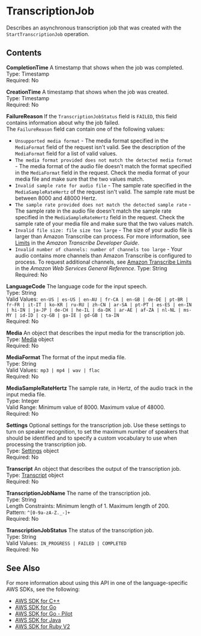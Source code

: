 # TranscriptionJob<a name="API_TranscriptionJob"></a>

Describes an asynchronous transcription job that was created with the `StartTranscriptionJob` operation\. 

## Contents<a name="API_TranscriptionJob_Contents"></a>

 **CompletionTime**   <a name="transcribe-Type-TranscriptionJob-CompletionTime"></a>
A timestamp that shows when the job was completed\.  
Type: Timestamp  
Required: No

 **CreationTime**   <a name="transcribe-Type-TranscriptionJob-CreationTime"></a>
A timestamp that shows when the job was created\.  
Type: Timestamp  
Required: No

 **FailureReason**   <a name="transcribe-Type-TranscriptionJob-FailureReason"></a>
If the `TranscriptionJobStatus` field is `FAILED`, this field contains information about why the job failed\.  
The `FailureReason` field can contain one of the following values:  
+  `Unsupported media format` \- The media format specified in the `MediaFormat` field of the request isn't valid\. See the description of the `MediaFormat` field for a list of valid values\.
+  `The media format provided does not match the detected media format` \- The media format of the audio file doesn't match the format specified in the `MediaFormat` field in the request\. Check the media format of your media file and make sure that the two values match\.
+  `Invalid sample rate for audio file` \- The sample rate specified in the `MediaSampleRateHertz` of the request isn't valid\. The sample rate must be between 8000 and 48000 Hertz\.
+  `The sample rate provided does not match the detected sample rate` \- The sample rate in the audio file doesn't match the sample rate specified in the `MediaSampleRateHertz` field in the request\. Check the sample rate of your media file and make sure that the two values match\.
+  `Invalid file size: file size too large` \- The size of your audio file is larger than Amazon Transcribe can process\. For more information, see [Limits](https://docs.aws.amazon.com/transcribe/latest/dg/limits-guidelines.html#limits) in the *Amazon Transcribe Developer Guide*\.
+  `Invalid number of channels: number of channels too large` \- Your audio contains more channels than Amazon Transcribe is configured to process\. To request additional channels, see [Amazon Transcribe Limits](https://docs.aws.amazon.com/general/latest/gr/aws_service_limits.html#limits-amazon-transcribe) in the *Amazon Web Services General Reference*\.
Type: String  
Required: No

 **LanguageCode**   <a name="transcribe-Type-TranscriptionJob-LanguageCode"></a>
The language code for the input speech\.  
Type: String  
Valid Values:` en-US | es-US | en-AU | fr-CA | en-GB | de-DE | pt-BR | fr-FR | it-IT | ko-KR | ru-RU | zh-CN | ar-SA | pt-PT | es-ES | en-IN | hi-IN | ja-JP | de-CH | he-IL | da-DK | ar-AE | af-ZA | nl-NL | ms-MY | id-ID | cy-GB | ga-IE | gd-GB | ta-IN`   
Required: No

 **Media**   <a name="transcribe-Type-TranscriptionJob-Media"></a>
An object that describes the input media for the transcription job\.  
Type: [Media](API_Media.md) object  
Required: No

 **MediaFormat**   <a name="transcribe-Type-TranscriptionJob-MediaFormat"></a>
The format of the input media file\.  
Type: String  
Valid Values:` mp3 | mp4 | wav | flac`   
Required: No

 **MediaSampleRateHertz**   <a name="transcribe-Type-TranscriptionJob-MediaSampleRateHertz"></a>
The sample rate, in Hertz, of the audio track in the input media file\.   
Type: Integer  
Valid Range: Minimum value of 8000\. Maximum value of 48000\.  
Required: No

 **Settings**   <a name="transcribe-Type-TranscriptionJob-Settings"></a>
Optional settings for the transcription job\. Use these settings to turn on speaker recognition, to set the maximum number of speakers that should be identified and to specify a custom vocabulary to use when processing the transcription job\.  
Type: [Settings](API_Settings.md) object  
Required: No

 **Transcript**   <a name="transcribe-Type-TranscriptionJob-Transcript"></a>
An object that describes the output of the transcription job\.  
Type: [Transcript](API_Transcript.md) object  
Required: No

 **TranscriptionJobName**   <a name="transcribe-Type-TranscriptionJob-TranscriptionJobName"></a>
The name of the transcription job\.  
Type: String  
Length Constraints: Minimum length of 1\. Maximum length of 200\.  
Pattern: `^[0-9a-zA-Z._-]+`   
Required: No

 **TranscriptionJobStatus**   <a name="transcribe-Type-TranscriptionJob-TranscriptionJobStatus"></a>
The status of the transcription job\.  
Type: String  
Valid Values:` IN_PROGRESS | FAILED | COMPLETED`   
Required: No

## See Also<a name="API_TranscriptionJob_SeeAlso"></a>

For more information about using this API in one of the language\-specific AWS SDKs, see the following:
+  [AWS SDK for C\+\+](https://docs.aws.amazon.com/goto/SdkForCpp/transcribe-2017-10-26/TranscriptionJob) 
+  [AWS SDK for Go](https://docs.aws.amazon.com/goto/SdkForGoV1/transcribe-2017-10-26/TranscriptionJob) 
+  [AWS SDK for Go \- Pilot](https://docs.aws.amazon.com/goto/SdkForGoPilot/transcribe-2017-10-26/TranscriptionJob) 
+  [AWS SDK for Java](https://docs.aws.amazon.com/goto/SdkForJava/transcribe-2017-10-26/TranscriptionJob) 
+  [AWS SDK for Ruby V2](https://docs.aws.amazon.com/goto/SdkForRubyV2/transcribe-2017-10-26/TranscriptionJob) 